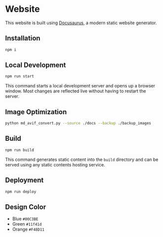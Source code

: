# Website

This website is built using [Docusaurus](https://docusaurus.io/), a modern static website generator.

## Installation

```bash
npm i
```

## Local Development

```bash
npm run start
```

This command starts a local development server and opens up a browser window. Most changes are reflected live without having to restart the server.

## Image Optimization

```bash
python md_avif_convert.py --source ./docs --backup ./backup_images
```

## Build

```bash
npm run build
```

This command generates static content into the `build` directory and can be served using any static contents hosting service.

## Deployment

```bash
npm run deploy
```

## Design Color

- Blue `#00C3BE`
- Green `#11f41d`
- Orange `#F48D11`